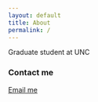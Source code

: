```yaml
---
layout: default
title: About
permalink: /
---
```


Graduate student at UNC

### Contact me

[Email me](mailto:wari1798@gmail.com)
